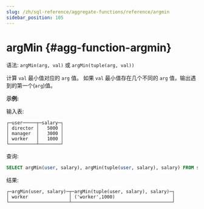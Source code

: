 ```yaml
---
slug: /zh/sql-reference/aggregate-functions/reference/argmin
sidebar_position: 105
---
```


# argMin {#agg-function-argmin}

语法: `argMin(arg, val)` 或 `argMin(tuple(arg, val))`

计算 `val` 最小值对应的 `arg` 值。 如果 `val` 最小值存在几个不同的 `arg` 值，输出遇到的第一个(`arg`)值。

**示例:**

输入表:

``` text
┌─user─────┬─salary─┐
│ director │   5000 │
│ manager  │   3000 │
│ worker   │   1000 │
└──────────┴────────┘
```

查询:

``` sql
SELECT argMin(user, salary), argMin(tuple(user, salary), salary) FROM salary;
```

结果:

``` text
┌─argMin(user, salary)─┬─argMin(tuple(user, salary), salary)─┐
│ worker               │ ('worker',1000)                     │
└──────────────────────┴─────────────────────────────────────┘
```
